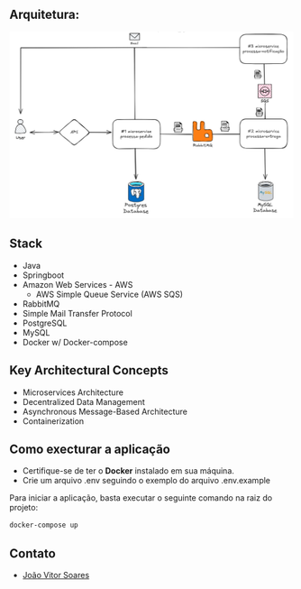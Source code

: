 ## Arquitetura:
![arquitetura](/assets/arquiteturaThemeWhite.png)

## Stack
- Java
- Springboot
- Amazon Web Services - AWS
    - AWS Simple Queue Service (AWS SQS)
- RabbitMQ
- Simple Mail Transfer Protocol 
- PostgreSQL
- MySQL
- Docker w/ Docker-compose

## Key Architectural Concepts
- Microservices Architecture
- Decentralized Data Management
- Asynchronous Message-Based Architecture
- Containerization


## Como execturar a aplicação 

- Certifique-se de ter o **Docker** instalado em sua máquina.
- Crie um arquivo .env seguindo o exemplo do arquivo .env.example


Para iniciar a aplicação, basta executar o seguinte comando na raiz do projeto:
```bash
docker-compose up
```

## Contato

- [João Vitor Soares](https://www.linkedin.com/in/jo%C3%A3o-vitor-farias-soares-216870238/)
